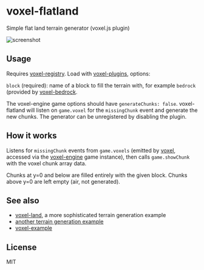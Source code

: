 # voxel-flatland

Simple flat land terrain generator (voxel.js plugin)

![screenshot](http://imgur.com/T3m4fkX.png "Screenshot")

## Usage

Requires [voxel-registry](https://github.com/voxel/voxel-registry). Load with [voxel-plugins](https://github.com/voxel/voxel-plugins), options:

`block` (required): name of a block to fill the terrain with, for example `bedrock` (provided by [voxel-bedrock](https://github.com/voxel/voxel-bedrock).

The voxel-engine game options should have `generateChunks: false`. voxel-flatland
will listen on `game.voxel` for the `missingChunk` event and generate the new
chunks. The generator can be unregistered by disabling the plugin.

## How it works

Listens for `missingChunk` events from `game.voxels` (emitted by
[voxel](https://github.com/maxogden/voxel), accessed via the [voxel-engine](https://github.com/voxel/voxel-engine)
game instance), then calls `game.showChunk` with the voxel chunk array data.

Chunks at y=0 and below are filled entirely with the given block.
Chunks above y=0 are left empty (air, not generated).

## See also

* [voxel-land](https://github.com/voxel/voxel-land), a more sophisticated terrain generation example
* [another terrain generation example](https://github.com/deathcap/voxel-example/issues/6)
* [voxel-example](https://github.com/voxel/voxel-example)

## License

MIT

